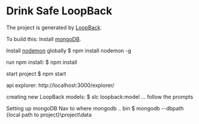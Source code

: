 # Drink Safe LoopBack

The project is generated by [LoopBack](http://loopback.io).

To build this:
  Install [mongoDB](https://www.mongodb.org/downloads#production).

  Install [nodemon](https://github.com/remy/nodemon) globally
    $ npm install nodemon -g

run npm install:
  $ npm install

start project
  $ npm start

api explorer:
  http://localhost:3000/explorer/

creating new LoopBack models:
  $ slc loopback:model
  ... follow the prompts



Setting up mongoDB
Nav to where mongodb .. bin
  $ mongodb --dbpath  {local path to project}\project\data
